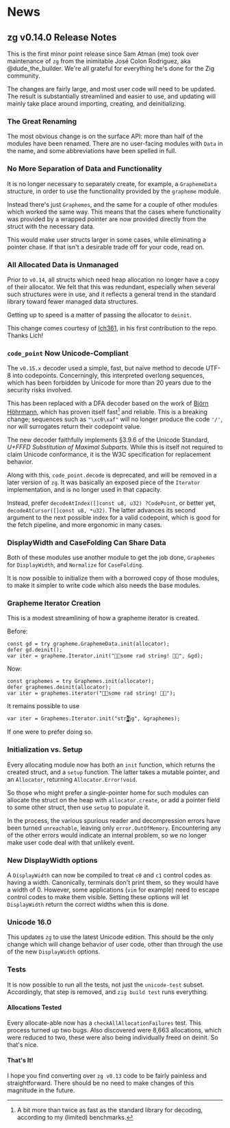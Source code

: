 # News

## zg v0.14.0 Release Notes

This is the first minor point release since Sam Atman (me) took over
maintenance of `zg` from the inimitable José Colon Rodriguez, aka
@dude_the_builder.  We're all grateful for everything he's done for
the Zig community.

The changes are fairly large, and most user code will need to be updated.
The result is substantially streamlined and easier to use, and updating
will mainly take place around importing, creating, and deinitializing.

### The Great Renaming

The most obvious change is on the surface API: more than half of the
modules have been renamed.  There are no user-facing modules with `Data`
in the name, and some abbreviations have been spelled in full.

### No More Separation of Data and Functionality

It is no longer necessary to separately create, for example, a
`GraphemeData` structure, in order to use the functionality provided
by the `grapheme` module.

Instead there's just `Graphemes`, and the same for a couple of other
modules which worked the same way.  This means that the cases where
functionality was provided by a wrapped pointer are now provided
directly from the struct with the necessary data.

This would make user structs larger in some cases, while eliminating a
pointer chase.  If that isn't a desirable trade off for your code,
read on.

### All Allocated Data is Unmanaged

Prior to `v0.14`, all structs which need heap allocation no longer
have a copy of their allocator.  We felt that this was redundant,
especially when several such structures were in use, and it reflects
a general trend in the standard library toward fewer managed data
structures.

Getting up to speed is a matter of passing the allocator to `deinit`.

This change comes courtesy of [lch361](https://lch361.net), in his
first contribution to the repo.  Thanks Lich!

### `code_point` Now Unicode-Compliant

The `v0.15.x` decoder used a simple, fast, but naïve method to decode
UTF-8 into codepoints.  Concerningly, this interpreted overlong
sequences, which has been forbidden by Unicode for more than 20 years
due to the security risks involved.

This has been replaced with a DFA decoder based on the work of [Björn
Höhrmann][UTF], which has proven itself fast[^1] and reliable.  This is
a breaking change; sequences such as `"\xc0\xaf"` will no longer
produce the code `'/'`, nor will surrogates return their codepoint
value.

The new decoder faithfully implements §3.9.6 of the Unicode Standard,
_U+FFFD Substitution of Maximal Subparts_.  While this is itself not
required to claim Unicode conformance, it is the W3C specification for
replacement behavior.

Along with this, `code_point.decode` is deprecated, and will be removed
in a later version of `zg`.  It was basically an exposed piece of the
`Iterator` implementation, and is no longer used in that capacity.

Instead, prefer `decodeAtIndex([]const u8, u32) ?CodePoint`, or better
yet, `decodeAtCursor([]const u8, *u32)`.  The latter advances its
second argument to the next possible index for a valid codepoint, which
is good for the fetch pipeline, and more ergonomic in many cases.

[UTF]: https://bjoern.hoehrmann.de/utf-8/decoder/dfa/

[^1]: A bit more than twice as fast as the standard library for
decoding, according to my (limited) benchmarks.

### DisplayWidth and CaseFolding Can Share Data

Both of these modules use another module to get the job done,
`Graphemes` for `DisplayWidth`, and `Normalize` for `CaseFolding`.

It is now possible to initialize them with a borrowed copy of those
modules, to make it simpler to write code which also needs the base
modules.

### Grapheme Iterator Creation

This is a modest streamlining of how a grapheme iterator is created.

Before:

```zig
const gd = try grapheme.GraphemeData.init(allocator);
defer gd.deinit();
var iter = grapheme.Iterator.init("🤘🏻some rad string! 🤘🏿", &gd);
```

Now:

```zig
const graphemes = try Graphemes.init(allocator);
defer graphemes.deinit(allocator);
var iter = graphemes.iterator("🤘🏻some rad string! 🤘🏿");
```

It remains possible to use

```zig
var iter = Graphemes.Iterator.init("stri̵̢̡̡̡̨̧̡̨̡̡̡̨̫̗̗̱̳̼̖͚͉̩̬̬͚̟̣̮̬̙̖̗͇̮͓̻̫͍͎͉͎̹̩̗͖͈̙̻̭̝̭̼̙̯̪͚̙͉͎͎͖̥̹͈̫͍̹͓̘̙͎͖̝̦͎̤̼̹͕͈̪̙̪̯̯͙̝͈͕̬̪̗̭͎͖̟͚̦̣̘͙̞̮̹̙͚̼̤̟͉̭͔̩͍͔͈̯͎̘͎̭̥̖̜͙̖̖͍̼͙͎͚̦̮̹̞̺͍̳̖̹̼̲̠̩̰̳͂̌̈́̓̄͋̇̎͜͜͠ͅͅͅͅng", &graphemes);
```

If one were to prefer doing so.

### Initialization vs. Setup

Every allocating module now has both an `init` function, which
returns the created struct, and a `setup` function.  The latter
takes a mutable pointer, and an `Allocator`, returning
`Allocator.Error!void`.

So those who might prefer a single-pointer home for such modules
can allocate the struct on the heap with `allocator.create`, or
add a pointer field to some other struct, then use `setup` to
populate it.

In the process, the various spurious reader and decompression errors
have been turned `unreachable`, leaving only `error.OutOfMemory`.
Encountering any of the other errors would indicate an internal problem,
so we no longer make user code deal with that unlikely event.

### New DisplayWidth options

A `DisplayWidth` can now be compiled to treat `c0` and `c1` control codes
as having a width.  Canonically, terminals don't print them, so they
would have a width of 0.  However, some applications (`vim` for example)
need to escape control codes to make them visible.  Setting these
options will let `DisplayWidth` return the correct widths when this
is done.

### Unicode 16.0

This updates `zg` to use the latest Unicode edition.  This should be
the only change which will change behavior of user code, other than
through the use of the new `DisplayWidth` options.

### Tests

It is now possible to run all the tests, not just the `unicode-test`
subset. Accordingly, that step is removed, and `zig build test`
runs everything.

#### Allocations Tested

Every allocate-able now has a `checkAllAllocationFailures` test.  This
process turned up two bugs.  Also discovered were 8,663 allocations,
which were reduced to two, these were also being individually freed
on deinit.  So that's nice.

#### That's It!

I hope you find converting over `zg v0.13` code to be fairly painless
and straightforward.  There should be no need to make changes of this
magnitude in the future.

